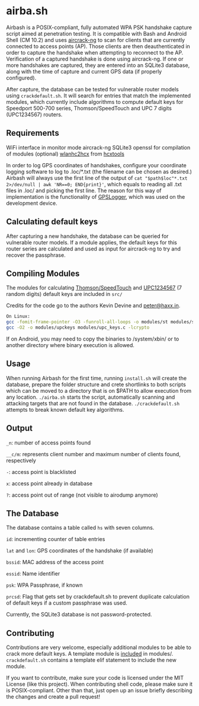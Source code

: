 # airba.sh

Airbash is a POSIX-compliant, fully automated WPA PSK handshake capture script aimed at penetration testing.
It is compatible with Bash and Android Shell (CM 10.2) and uses [aircrack-ng](https://aircrack-ng.org) to scan for
clients that are currently connected to access points (AP).
Those clients are then deauthenticated in order to capture the handshake when attempting to reconnect to the AP.
Verification of a captured handshake is done using aircrack-ng. If one or more handshakes are captured, they are entered
into an SQLite3 database, along with the time of capture and current GPS data (if properly configured).

After capture, the database can be tested for vulnerable router models using `crackdefault.sh`.
It will search for entries that match the implemented modules, which currently include algorithms to compute default keys for
Speedport 500-700 series, Thomson/SpeedTouch and UPC 7 digits (UPC1234567) routers.

## Requirements

WiFi interface in monitor mode
aircrack-ng
SQLite3
openssl for compilation of modules (optional)
[wlanhc2hcx](https://github.com/ZerBea/hcxtools/blob/master/wlanhc2hcx.c) from [hcxtools](https://github.com/ZerBea/hcxtools)

In order to log GPS coordinates of handshakes, configure your coordinate logging software to log to .loc/*.txt (the filename can be chosen as desired.)
Airbash will always use the first line of the output of `cat "$path$loc"*.txt 2>/dev/null | awk 'NR==0; END{print}'`, which equals to reading all .txt
files in .loc/ and picking the first line. The reason for this way of implementation is the functionality of [GPSLogger](https://play.google.com/store/apps/details?id=com.mendhak.gpslogger&hl=en), which was used on the development
device.

## Calculating default keys

After capturing a new handshake, the database can be queried for vulnerable router models. If a module applies,
the default keys for this router series are calculated and used as input for aircrack-ng to try and recover
the passphrase.

## Compiling Modules

The modules for calculating [Thomson/SpeedTouch](https://packetstormsecurity.com/files/84788/STKeys-Thomson-WPA-Key-Recovery-Tool-1.0.html) and [UPC1234567](https://haxx.in/) (7 random digits) default keys are included in `src/`

Credits for the code go to the authors Kevin Devine and <peter@haxx.in>.

```bash
On Linux:
gcc -fomit-frame-pointer -O3 -funroll-all-loops -o modules/st modules/stkeys.c -lcrypto
gcc -O2 -o modules/upckeys modules/upc_keys.c -lcrypto
```

If on Android, you may need to copy the binaries to /system/xbin/ or to another directory where binary execution is allowed.

## Usage

When running Airbash for the first time, running `install.sh` will create the database, prepare the folder structure and crete shortlinks to both scripts which can be moved to a directory that is on $PATH to allow execution from any location.
`./airba.sh` starts the script, automatically scanning and attacking targets that are not found in the database.
`./crackdefault.sh` attempts to break known default key algorithms.

## Output

`_n`: number of access points found

`__c/m`: represents client number and maximum number of clients found, respectively

`-`: access point is blacklisted

`x`: access point already in database

`?`: access point out of range (not visible to airodump anymore)

## The Database

The database contains a table called `hs` with seven columns.

`id`: incrementing counter of table entries

`lat` and `lon`: GPS coordinates of the handshake (if available)

`bssid`: MAC address of the access point

`essid`: Name identifier

`psk`: WPA Passphrase, if known

`prcsd`: Flag that gets set by crackdefault.sh to prevent duplicate calculation of default keys if a custom passphrase was used.

Currently, the SQLite3 database is not password-protected.

## Contributing

Contributions are very welcome, especially additional modules to be able to crack more default keys. A template module is [included](https://github.com/tehw0lf/airbash/blob/master/modules/template.sh) in modules/. `crackdefault.sh` contains a template elif statement to include the new module.

If you want to contribute, make sure your code is licensed under the MIT License (like this project).
When contributing shell code, please make sure it is POSIX-compliant.
Other than that, just open up an issue briefly describing the changes and create a pull request!
